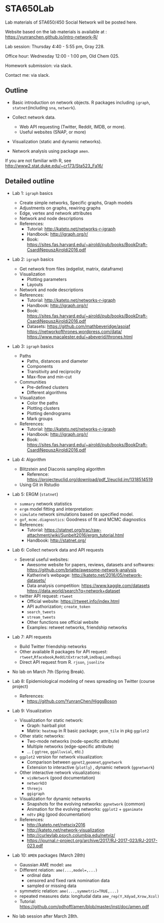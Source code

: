 # STA650Lab
Lab materials of STA650/450 Social Network will be posted here.

Website based on the lab materials is available at : https://yunranchen.github.io/intro-network-R/

Lab session: Thursday 4:40 - 5:55 pm, Gray 228.

Office hour: Wednesday 12:00 - 1:00 pm, Old Chem 025.

Homework submission: via slack.

Contact me: via slack.


## Outline

- Basic introduction on network objects. R packages including `igraph`, `statnet`(including `sna`, `network`).

- Collect network data. 
  - Web API requesting (Twitter, Reddit, IMDB, or more).
  - Useful websites (SNAP, or more)
  
  
- Visualization (static and dynamic networks).


- Network analysis using package `amen`.


If you are not familiar with R, see http://www2.stat.duke.edu/~cr173/Sta523_Fa16/ 


## Detailed outline

- Lab 1: `igraph` basics
  - Create simple networks, Specific graphs, Graph models
  - Adjustments on graphs, rewiring graphs
  - Edge, vertex and network attributes
  - Network and node descriptions
  - References: 
    - Tutorial: http://kateto.net/networks-r-igraph
    - Handbook: http://igraph.org/r/
    - Book: https://sites.fas.harvard.edu/~airoldi/pub/books/BookDraft-CsardiNepuszAiroldi2016.pdf  
- Lab 2: `igraph` basics
  - Get network from files (edgelist, matrix, dataframe)
  - Visualization
    - Plotting parameters
    - Layouts
  - Network and node descriptions
  - References: 
    - Tutorial: http://kateto.net/networks-r-igraph
    - Handbook: http://igraph.org/r/
    - Book: https://sites.fas.harvard.edu/~airoldi/pub/books/BookDraft-CsardiNepuszAiroldi2016.pdf
    - Datasets: https://github.com/mathbeveridge/asoiaf
                https://networkofthrones.wordpress.com/data/
                https://www.macalester.edu/~abeverid/thrones.html
- Lab 3: `igraph` basics
   - Paths
      - Paths, distances and diameter
      - Components
      - Transitivity and reciprocity
      - Max-flow and min-cut
   - Communities
      - Pre-defined clusters
      - Different algorithms
   - Visualization
      - Color the paths
      - Plotting clusters
      - Plotting dendrograms
      - Mark groups
  - References: 
    - Tutorial: http://kateto.net/networks-r-igraph
    - Handbook: http://igraph.org/r/
    - Book: https://sites.fas.harvard.edu/~airoldi/pub/books/BookDraft-CsardiNepuszAiroldi2016.pdf
- Lab 4: Algorithm
  - Blitzstein and Diaconis sampling algorithm
    - Reference: https://projecteuclid.org/download/pdf_1/euclid.im/1318514519
  - Using Git in Rstudio
- Lab 5: ERGM (`statnet`)
  - `summary` network statistics
  - `ergm` model fitting and interpretation:
  - `simulate` network simulations based on specified model.
  - `gof`, `mcmc.diagnostics`: Goodness of fit and MCMC diagnostics
  - References:
    - Tutorial: https://statnet.org/trac/raw-attachment/wiki/Sunbelt2016/ergm_tutorial.html
    - Handbook: http://statnet.org/
- Lab 6: Collect network data and API requests
  - Several useful websites: 
    - Awesome website for papers, reviews, datasets and softwares: https://github.com/briatte/awesome-network-analysis
    - Katherine’s webpage: http://kateto.net/2016/05/network-datasets/
    - Data analysis competition: https://www.kaggle.com/datasets https://data.world/search?q=network+dataset
  - twitter API request: `rtweet`
    - Official website: https://rtweet.info/index.html
    - API authorization; `create_token`
    - `search_tweets`
    - `stream_tweets`
    - Other functions see official website
    - Examples: retweet networks, friendship networks
- Lab 7: API requests
  - Build Twitter friendship networks
  - Other available R packages for API request: `rtweet`,`Rfacebook`,`RedditExtractoR`,`imdbapi`,`omdbapi`
  - Direct API request from R. `rjson`, `jsonlite`
- No lab on March 7th (Spring Break).
- Lab 8: Epidemiological modeling of news spreading on Twitter (course project)
  - References:
    - https://github.com/YunranChen/HiggsBoson 
- Lab 9: Visualization 
  - Visualization for static network: 
    - Graph: hairball plot
    - Matrix: `heatmap` in R basic package; `geom_tile` in pkg `ggplot2`
  - Other static networks:
    - Two-mode networks (node-specific attribute)
    - Multiple networks (edge-specific attribute)
    - ... ( `ggtree`, `ggalluvial`, etc.)
  - `ggplot2` version for network visualization: 
    - Comparison between `ggnet2`,`geomnet`,`ggnetwork`
    - Extension to interactive (`plotly`) , dynamic network (`ggnetwork`)
  - Other interactive network visualizations: 
    -  `visNetwork` (good documentation)
    -  `networkD3`
    -  `threejs`
    -  `ggigraph`
  - Visualization for dynamic networks
    - Snapshots for the evolving networks: `ggnetwork` (common)
    - Animation for the evolving networks: `ggplot2` + `gganimate`
    - `ndtv` pkg (good documentation)
  - References:
    - http://kateto.net/netscix2016
    - http://kateto.net/network-visualization
    - http://curleylab.psych.columbia.edu/netviz/
    - https://journal.r-project.org/archive/2017/RJ-2017-023/RJ-2017-023.pdf

- Lab 10: `AMEN` packages (March 28th)
  - Gaussian AME model: `ame`
  - Different relation: `ame(...,model=,...)`
    - ordinal data
    - censored and fixed rank nomination data
    - sampled or missing data
  - symmetric relation: `ame(...,symmetric=TRUE,...)`
  - repeated measures data: longitudal data `ame_rep(Y,Xdyad,Xrow,Xcol)`
  - Tutorial: https://github.com/pdhoff/amen/blob/master/inst/doc/amen.pdf 
    
- No lab session after March 28th.
